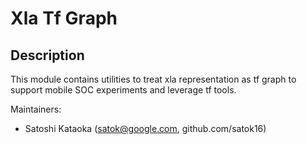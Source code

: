 # Xla Tf Graph

## Description

This module contains utilities to treat xla representation as tf graph to support mobile SOC experiments and leverage tf tools.

Maintainers:
- Satoshi Kataoka (satok@google.com, github.com/satok16)
